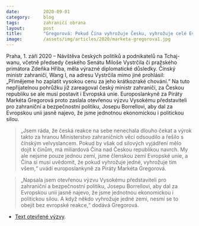 ```yaml
---
date:         2020-09-01
category:     blog
tags:         zahraničí obrana
layout:       post
title:        "Gregorová: Pokud Čína vyhrožuje Česku, vyhrožuje celé Evropské unii"
image:        /assets/img/articles/2020/marketa-gregorova1.jpg
--- 
```




Praha, 1. září 2020 – Návštěva českých politiků a podnikatelů na Tchaj-wanu, včetně předsedy českého Senátu Miloše Vystrčila či pražského primátora Zdeňka Hřiba, měla výrazné diplomatické důsledky. Čínský ministr zahraničí, Wang I, na adresu Vystrčila mimo jiné prohlásil: „Přimějeme ho zaplatit vysokou cenu za jeho krátkozraké chování.“ Na tuto nepřijatelnou pohrůžku již zareagoval český ministr zahraničí, za Českou republiku se ale musí postavit i Evropská unie. Europoslankyně za Piráty Markéta Gregorová proto zaslala otevřenou výzvu Vysokému představiteli pro zahraniční a bezpečnostní politiku, Josepu Borrellovi, aby dal za Evropskou unii jasně najevo, že jsme jednotnou ekonomickou i politickou silou. 

 

> „Jsem ráda, že česká reakce na sebe nenechala dlouho čekat a výrok takto za hranou Ministerstvo zahraničních věcí odsoudilo a řešilo s čínským velvyslancem. Pokud by však od silových vyjádření mělo dojít k činům, má miliardová Čína nad Českou republikou navrch. My ale nejsme pouze jednou zemí, jsme členskou zemí Evropské unie, a Čína si musí uvědomit, že pokud vyhrožuje jedné, vyhrožuje tím všem,“ uvádí europoslankyně za Piráty Markéta Gregorová.

 

> „Napsala jsem otevřenou výzvu Vysokému představiteli pro zahraniční a bezpečnostní politiku, Josepu Borrellovi, aby dal za Evropskou unii jasně najevo, že jsme jednotnou ekonomickou i politickou silou. A když někdo vyhrožuje jedné zemi, nesmí se to obejít bez evropské reakce,“ dodává Gregorová.

 
* [Text otevřené výzvy](https://gregorova.eu/vyhruzka-ciny-vuci-ceske-republice/).
